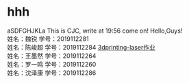 # hhh
aSDFGHJKLa
This is CJC, write at 19:56
come on!
Hello,Guys!  
姓名：魏锐   学号：2019112281  
姓名：陈峻超 学号：2019112284 [3dprinting-laser作业](https://zaowu.fun/p/60602b2e234c46320e6d2b04)   
姓名：王墨然 学号：2019112264    
姓名：罗一鸣 学号：2019112260     
姓名：沈泽康 学号：2019112286     
